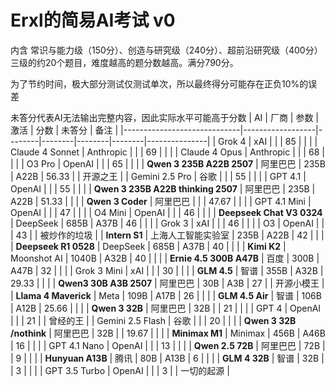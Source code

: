 # Erxl的简易AI考试 v0
内含 常识与能力级（150分）、创造与研究级（240分）、超前沿研究级（400分） 三级的约20个题目，难度越高的题分数越高。满分790分。

为了节约时间，极大部分测试仅测试单次，所以最终得分可能存在正负10%的误差

未答分代表AI无法输出完整内容，因此实际水平可能高于分数
| AI                          | 厂商             | 参数   | 激活   | 分数   | 未答分 | 备注          |
|-----------------------------|------------------|--------|--------|--------|--------|---------------|
| Grok 4                      | xAI              |        |        | 85     |        |               |
| Claude 4 Sonnet             | Anthropic        |        |        | 69     |        |               |
| Claude 4 Opus               | Anthropic        |        |        | 68     |        |               |
| O3 Pro                      | OpenAI           |        |        | 65     |        |               |
| **Qwen 3 235B A22B 2507**   | 阿里巴巴         | 235B   | A22B   | 56.33  |        | 开源之王      |
| Gemini 2.5 Pro              | 谷歌             |        |        | 55     |        |               |
| GPT 4.1                     | OpenAI           |        |        | 55     |        |               |
| **Qwen 3 235B A22B thinking 2507** | 阿里巴巴  | 235B   | A22B   | 51.33  |        |               |
| **Qwen 3 Coder**            | 阿里巴巴         |        |        | 47.67  |        |               |
| GPT 4.1 Mini                | OpenAI           |        |        | 47     |        |               |
| O4 Mini                     | OpenAI           |        |        | 46     |        |               |
| **Deepseek Chat V3 0324**   | DeepSeek         | 685B   | A37B   | 46     |        |               |
| Grok 3                      | xAI              |        |        | 46     |        |               |
| O3                          | OpenAI           |        |        | 43     |        | 被炒作的垃圾  |
| **Intern S1**               | 上海人工智能实验室 | 235B | A22B   | 42     |        |               |
| **Deepseek R1 0528**        | DeepSeek         | 685B   | A37B   | 40     |        |               |
| **Kimi K2**                 | Moonshot AI      | 1040B  | A32B   | 40     |        |               |
| **Ernie 4.5 300B A47B**     | 百度             | 300B   | A47B   | 32     |        |               |
| Grok 3 Mini                 | xAI              |        |        | 30     |        |               |
| **GLM 4.5**                 | 智谱             | 355B   | A32B   | 29.33  |        |               |
| **Qwen3 30B A3B 2507**      | 阿里巴巴         | 30B    | A3B    | 27     |        | 开源小模王    |
| **Llama 4 Maverick**        | Meta             | 109B   | A17B   | 26     |        |               |
| **GLM 4.5 Air**             | 智谱             | 106B   | A12B   | 25.66  |        |               |
| **Qwen 3 32B**              | 阿里巴巴         | 32B    |        | 21     |        |               |
| GPT 4                       | OpenAI           |        |        | 21     |        | 曾经的王      |
| Gemini 2.5 Flash            | 谷歌             |        |        | 20     |        |               |
| **Qwen 3 32B /nothink**     | 阿里巴巴         | 32B    |        | 19.67  |        |               |
| **Minimax M1**              | Minimax          | 456B   | A46B   | 16     |        |               |
| GPT 4.1 Nano                | OpenAI           |        |        | 13     |        |               |
| **Qwen 2.5 72B**            | 阿里巴巴         | 72B    |        | 9      |        |               |
| **Hunyuan A13B**            | 腾讯             | 80B    | A13B   | 6      |        |               |
| **GLM 4 32B**               | 智谱             | 32B    |        | 3      |        |               |
| GPT 3.5 Turbo               | OpenAI           |        |        | 3      |        | 一切的起源    |




